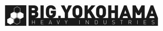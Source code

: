 ![Big Yokohama](https://raw.githubusercontent.com/coryzibell/big-yokohama/master/logo.svg?sanitize=true)